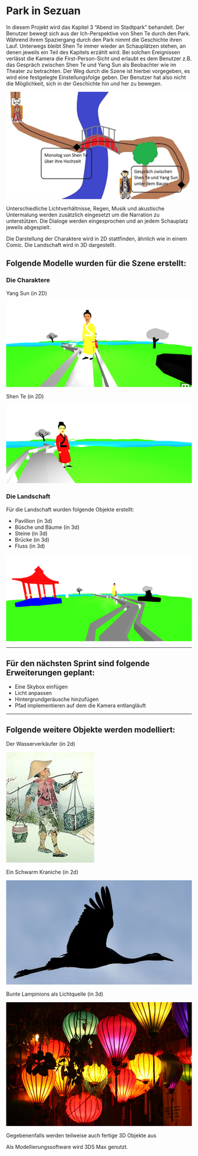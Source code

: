 # Park in Sezuan

In diesem Projekt wird das Kapitel 3 “Abend im Stadtpark” behandelt. Der Benutzer bewegt sich aus der Ich-Perspektive von Shen Te durch den Park.
Während ihrem Spaziergang durch den Park nimmt die Geschichte ihren Lauf. Unterwegs bleibt Shen Te immer wieder an Schauplätzen stehen, an denen jeweils ein Teil des Kapitels erzählt wird. Bei solchen Ereignissen verlässt die Kamera die First-Person-Sicht und erlaubt es dem Benutzer z.B. das Gespräch zwischen Shen Te und Yang Sun als Beobachter wie im Theater zu betrachten. Der Weg durch die Szene ist hierbei vorgegeben, es wird eine festgelegte Einstellungsfolge geben. Der Benutzer hat also nicht die Möglichkeit, sich in der Geschichte hin und her zu bewegen.

![](img/Sezuan.jpg)

Unterschiedliche Lichtverhältnisse, Regen, Musik und akustische Untermalung werden zusätzlich eingesetzt um die Narration zu unterstützen. Die Dialoge werden eingesprochen und an jedem Schauplatz jeweils abgespielt.

Die Darstellung der Charaktere wird in 2D stattfinden, ähnlich wie in einem Comic. Die Landschaft wird in 3D dargestellt.


## Folgende Modelle wurden für die Szene erstellt:


### Die Charaktere

Yang Sun (in 2D)

![](img/Sun.png)

Shen Te (in 2D)

![](img/ShenTe.png)


### Die Landschaft

Für die Landschaft wurden folgende Objekte erstellt:

- Pavillion (in 3d)
- Büsche und Bäume (in 3d)
- Steine (in 3d)
- Brücke (in 3d)
- Fluss (in 3d)

![](img/Landscape.png)

-----

## Für den nächsten Sprint sind folgende Erweiterungen geplant:

- Eine Skybox einfügen
- Licht anpassen
- Hintergrundgeräusche hinzufügen
- Pfad implementieren auf dem die Kamera entlangläuft

-----

## Folgende weitere Objekte werden modelliert:

Der Wasserverkäufer (in 2d)

![](img/4078428_web.jpg)

Ein Schwarm Kraniche (in 2d)

![](img/size=708x398.jpg)

Bunte Lampinions als Lichtquelle (in 3d)

![](img/Laternen.jpg)


Gegebenenfalls werden teilweise auch fertige 3D Objekte aus


Als Modellierungssoftware wird  3DS Max genutzt.
